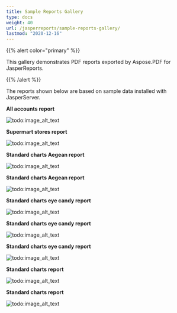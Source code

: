 ```yaml
---
title: Sample Reports Gallery
type: docs
weight: 40
url: /jasperreports/sample-reports-gallery/
lastmod: "2020-12-16"
---
```


{{% alert color="primary" %}} 

This gallery demonstrates PDF reports exported by Aspose.PDF for JasperReports. 

{{% /alert %}} 

The reports shown below are based on sample data installed with JasperServer.

**All accounts report** 

![todo:image_alt_text](sample-reports-gallery_1.png)



**Supermart stores report** 

![todo:image_alt_text](sample-reports-gallery_2.png)



**Standard charts Aegean report** 

![todo:image_alt_text](sample-reports-gallery_3.png)



**Standard charts Aegean report** 

![todo:image_alt_text](sample-reports-gallery_4.png)



**Standard charts eye candy report** 

![todo:image_alt_text](sample-reports-gallery_5.png)



**Standard charts eye candy report** 

![todo:image_alt_text](sample-reports-gallery_6.png)



**Standard charts eye candy report** 

![todo:image_alt_text](sample-reports-gallery_7.png)



**Standard charts report** 

![todo:image_alt_text](sample-reports-gallery_8.png)



**Standard charts report** 

![todo:image_alt_text](sample-reports-gallery_9.png)
